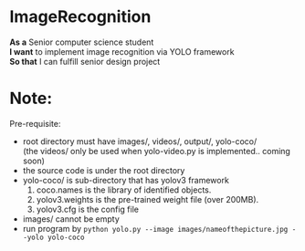 # ImageRecognition
**As a** Senior computer science student  
**I want** to implement image recognition via YOLO framework  
**So that** I can fulfill senior design project  

# Note:
Pre-requisite:  
- root directory must have images/, videos/, output/, yolo-coco/  
(the videos/ only be used when yolo-video.py is implemented.. coming soon)  
- the source code is under the root directory  
- yolo-coco/ is sub-directory that has yolov3 framework  
  1. coco.names is the library of identified objects.  
  2. yolov3.weights is the pre-trained weight file (over 200MB).  
  3. yolov3.cfg is the config file
- images/ cannot be empty
- run program by `python yolo.py --image images/nameofthepicture.jpg --yolo yolo-coco`  